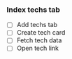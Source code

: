 ### Index techs tab

- [ ] Add techs tab
- [ ] Create tech card
- [ ] Fetch tech data
- [ ] Open tech link

